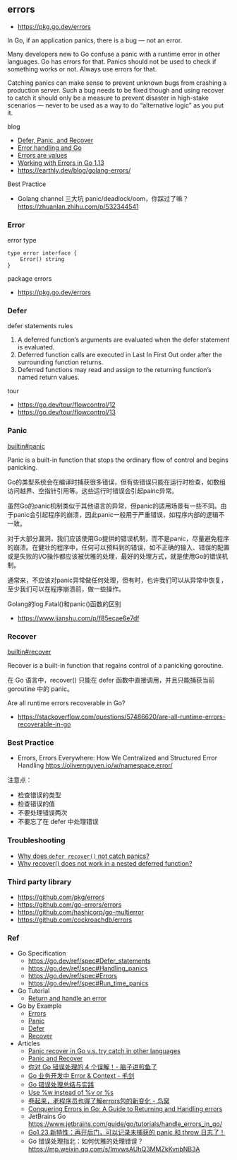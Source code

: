 ## errors
- https://pkg.go.dev/errors

In Go, if an application panics, there is a bug — not an error.

Many developers new to Go confuse a panic with a runtime error in other languages. Go has errors for that. Panics should not be used to check if something works or not. Always use errors for that.

Catching panics can make sense to prevent unknown bugs from crashing a production server. Such a bug needs to be fixed though and using recover to catch it should only be a measure to prevent disaster in high-stake scenarios — never to be used as a way to do “alternative logic” as you put it.

blog
- [Defer, Panic, and Recover](https://go.dev/blog/defer-panic-and-recover)
- [Error handling and Go](https://go.dev/blog/error-handling-and-go)
- [Errors are values](https://go.dev/blog/errors-are-values)
- [Working with Errors in Go 1.13](https://go.dev/blog/go1.13-errors)
- https://earthly.dev/blog/golang-errors/

Best Practice
- Golang channel 三大坑 panic/deadlock/oom，你踩过了嘛？https://zhuanlan.zhihu.com/p/532344541


### Error
error type
```
type error interface {
    Error() string
}
```

package errors
- https://pkg.go.dev/errors


### Defer
defer statements rules
1. A deferred function’s arguments are evaluated when the defer statement is evaluated.
2. Deferred function calls are executed in Last In First Out order after the surrounding function returns.
3. Deferred functions may read and assign to the returning function’s named return values.

tour
- https://go.dev/tour/flowcontrol/12
- https://go.dev/tour/flowcontrol/13


### Panic
[builtin#panic](https://pkg.go.dev/builtin#panic)

Panic is a built-in function that stops the ordinary flow of control and begins panicking.

Go的类型系统会在编译时捕获很多错误，但有些错误只能在运行时检查，如数组访问越界、空指针引用等。这些运行时错误会引起painc异常。

虽然Go的panic机制类似于其他语言的异常，但panic的适用场景有一些不同。由于panic会引起程序的崩溃，因此panic一般用于严重错误，如程序内部的逻辑不一致。

对于大部分漏洞，我们应该使用Go提供的错误机制，而不是panic，尽量避免程序的崩溃。在健壮的程序中，任何可以预料到的错误，如不正确的输入、错误的配置或是失败的I/O操作都应该被优雅的处理，最好的处理方式，就是使用Go的错误机制。

通常来，不应该对panic异常做任何处理，但有时，也许我们可以从异常中恢复，至少我们可以在程序崩溃前，做一些操作。

Golang的log.Fatal()和panic()函数的区别
- https://www.jianshu.com/p/f85ecae6e7df


### Recover
[builtin#recover](https://pkg.go.dev/builtin#recover)

Recover is a built-in function that regains control of a panicking goroutine.

在 Go 语言中，recover() 只能在 defer 函数中直接调用，并且只能捕获当前 goroutine 中的 panic。

Are all runtime errors recoverable in Go?
- https://stackoverflow.com/questions/57486620/are-all-runtime-errors-recoverable-in-go

### Best Practice
- Errors, Errors Everywhere: How We Centralized and Structured Error Handling https://olivernguyen.io/w/namespace.error/

注意点：
- 检查错误的类型
- 检查错误的值
- 不要处理错误两次
- 不要忘了在 defer 中处理错误


### Troubleshooting
- [Why does `defer recover()` not catch panics?](https://stackoverflow.com/questions/29518109/why-does-defer-recover-not-catch-panics)
- [Why recover() does not work in a nested deferred function?](https://stackoverflow.com/questions/49344478/why-recover-does-not-work-in-a-nested-deferred-function)


### Third party library
- https://github.com/pkg/errors
- https://github.com/go-errors/errors
- https://github.com/hashicorp/go-multierror
- https://github.com/cockroachdb/errors


### Ref
- Go Specification
  - https://go.dev/ref/spec#Defer_statements
  - https://go.dev/ref/spec#Handling_panics
  - https://go.dev/ref/spec#Errors
  - https://go.dev/ref/spec#Run_time_panics
- Go Tutorial
  - [Return and handle an error](https://go.dev/doc/tutorial/handle-errors)
- Go by Example
  - [Errors](https://gobyexample.com/errors)
  - [Panic](https://gobyexample.com/panic)
  - [Defer](https://gobyexample.com/defer)
  - [Recover](https://gobyexample.com/recover)
- Articles
  - [Panic recover in Go v.s. try catch in other languages](https://stackoverflow.com/questions/3413389/panic-recover-in-go-v-s-try-catch-in-other-languages)
  - [Panic and Recover](https://golangbot.com/panic-and-recover/)
  - [你对 Go 错误处理的 4 个误解！- 脑子进煎鱼了](https://mp.weixin.qq.com/s/Ey-yqIq__wpaLTlBAOHjxg)
  - [Go 业务开发中 Error & Context - 毛剑](https://github.com/gopherchina/conference/blob/master/2019/1.5%20Go%20%E4%B8%9A%E5%8A%A1%E5%BC%80%E5%8F%91%E4%B8%AD%20Error%20%26%20Context%20-%20%E6%AF%9B%E5%89%91.pdf)
  - [Go 错误处理总结与实践](https://www.pseudoyu.com/zh/2021/08/29/go_error_handling/)
  - [Use %w instead of %v or %s](https://stackoverflow.com/questions/61283248/format-errors-in-go-s-v-or-w)
  - [卷起来，老程序员也得了解errors包的新变化 - 鸟窝](https://colobu.com/2023/12/13/learn-more-about-errors/)
  - [Conquering Errors in Go: A Guide to Returning and Handling errors](https://blog.rideapp.in/conquering-errors-in-go-a-guide-to-returns-and-handling-a13885905433)
  - JetBrains Go https://www.jetbrains.com/guide/go/tutorials/handle_errors_in_go/
  - [Go1.23 新特性：再开后门，可以记录未捕获的 panic 和 throw 日志了！](https://mp.weixin.qq.com/s/D16riVBbnDibLueQBIQ6Pw)
  - Go 错误处理指北：如何优雅的处理错误？https://mp.weixin.qq.com/s/ImvwsAUhQ3MMZkKvnbNB3A
